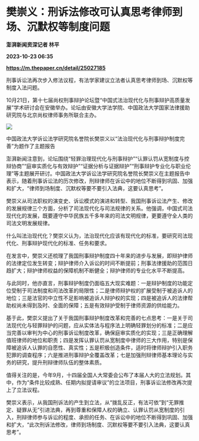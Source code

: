 # 樊崇义：刑诉法修改可认真思考律师到场、沉默权等制度问题
**澎湃新闻资深记者 林平**

**2023-10-23 06:35**

**https://m.thepaper.cn/detail/25027185**

刑事诉讼法再次步入修法议程，有法学家建议立法者认真思考律师到场、沉默权等制度入法问题。

10月21日，第十七届尚权刑事辩护论坛暨“中国式法治现代化与刑事辩护高质量发展”学术研讨会在安徽举办。论坛由安徽大学法学院、中国政法大学国家法律援助研究院与北京尚权律师事务所联合主办。

![](https://imagecloud.thepaper.cn/thepaper/image/275/240/847.jpg)

中国政法大学诉讼法学研究院名誉院长樊崇义以“法治现代化与刑事辩护制度完善”为题作了主题报告

澎湃新闻注意到，论坛围绕“轻罪治理现代化与刑事辩护”“认罪认罚从宽制度与控辩协商”“庭审实质化与有效辩护”“证据分析与证据辩护”“刑事辩护专业化与职业伦理”等主题展开研讨。中国政法大学诉讼法学研究院名誉院长樊崇义在主题报告中表示，随着刑事诉讼法的历次修改，刑辩律师在诉讼中的地位不断得到巩固、加强和扩大，“律师到场制度、沉默权等要不要引入法典，这要认真思考”。

樊崇义从司法职权的演变史、诉讼模式的演进和转型、我国刑事诉讼法产生、修改的发展规律三个方面，分析了司法现代化与司法规律的关系。他强调，中国式司法现代化的发展，既要遵守中华民族五千多年来的司法文明规律，更要遵守全人类的司法文明发展规律。

什么叫法治现代化？樊崇义认为，法治现代化应该有现代化的标准，要研究司法现代化、刑事辩护现代化的标准、任务和要求。

在发言中，樊崇义还梳理了我国刑事辩护制度四十年来的进步与发展，即辩护律师的法律定位发生转变；辩护律师介入诉讼的时间不断提前；刑事法律援助的范围日趋扩大；辩护律师权益的保障机制不断健全；辩护律师的专业化水平不断提高。

与此同时，他亦直言，刑事辩护制度仍面临五大现实难题：一是辩护制度的功能定位受制于司法制度和司法改革的局限性；二是律师辩护权的扩展受制于被追诉人的地位；三是法官的中立性不足影响被追诉人辩护权的实现；四是被追诉人的法律帮助权尚未得到及时、全面的保障；五是有效辩护受制于律师资源的供给能力。

基于此，樊崇义提出了关于我国刑事辩护制度改革和完善的七点思考：一是关于司法现代化与轻罪辩护的问题，应从实体法与程序法上明确轻罪划分的标准；二是应当完善以审判为中心的刑事诉讼制度改革，确保庭审实质化的实现；三是正确理解值班律师的地位和职责；四是发挥认罪认罚从宽制度中律师的三大作用，特别是保障被追诉人认罪的自愿性、真实性；五是积极创造条件，适时将律师辩护引入职务犯罪的调查程序；六是推进刑事辩护全覆盖改革；七是加强刑辩律师基本理论与实务的研究，提升刑辩律师队伍的整体素质。

值得关注的是，今年9月，十四届全国人大常委会公布了本届人大的立法规划。其中，作为“条件比较成熟、任期内拟提请审议”的立法项目，刑事诉讼法修改再次提上了立法议程。

樊崇义表示，从我国刑诉法的产生到立法，从“拨乱反正，有法可依”到“无罪推定、疑罪从无”引进法典，再到尊重和保障人权的确立、认罪认罚从宽制度的引入，刑辩律师参与诉讼的程度、承担的任务、在诉讼中的地位不断得到巩固、加强和扩大，“此次刑诉法修改，律师到场制度、沉默权等要不要引入法典，这要认真思考”。